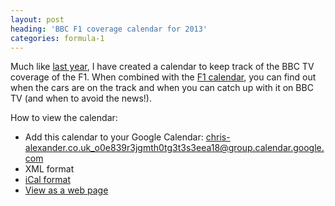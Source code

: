 ```yaml
---
layout: post
heading: 'BBC F1 coverage calendar for 2013'
categories: formula-1
---
```


Much like [last year](/on-engineering/formula-1/formula-1-bbc-tv-scheduling-calendar/), I have created a calendar to keep track of the BBC TV coverage of the F1. When combined with the [F1 calendar](https://web.archive.org/web/20180203000331/https://www.f1calendar.com/), you can find out when the cars are on the track and when you can catch up with it on BBC TV (and when to avoid the news!).

How to view the calendar:

* Add this calendar to your Google Calendar: chris-alexander.co.uk_o0e839r3jgmth0tg3t3s3eea18@group.calendar.google.com
* XML format
* [iCal format](http://www.google.com/calendar/ical/chris-alexander.co.uk_o0e839r3jgmth0tg3t3s3eea18%40group.calendar.google.com/public/basic.ics)
* [View as a web page](http://www.google.com/calendar/embed?src=chris-alexander.co.uk_o0e839r3jgmth0tg3t3s3eea18%40group.calendar.google.com&amp;ctz=Europe/London)
